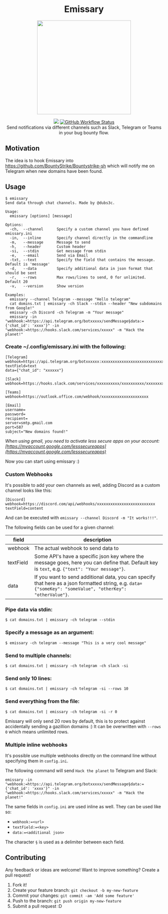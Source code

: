 <h1 align="center">Emissary</h1>
<p align="center">
  <img width="300" height="300" src="./img.png">
  <p align="center">
    <a href="https://goreportcard.com/badge/github.com/BountyStrike/Emissary"><img src="https://goreportcard.com/badge/github.com/BountyStrike/Emissary"></a>
    <a href="https://img.shields.io/github/workflow/status/BountyStrike/Emissary/Go"><img alt="GitHub Workflow Status" src="https://img.shields.io/github/workflow/status/BountyStrike/Emissary/Go"></a><br />
  Send notifications via different channels such as Slack, Telegram or Teams in your bug bounty flow. 
  </p>
</p>

## Motivation
The idea is to hook Emissary into https://github.com/BountyStrike/Bountystrike-sh which will notify me on Telegram when new domains have been found.

## Usage

```
$ emissary
Send data through chat channels. Made by @dubs3c.

Usage:
  emissary [options] [message]

Options:
  -ch,  --channel      Specify a custom channel you have defined emissary.ini
  -in,  --inline       Specify channel directly in the commandline
  -m,   --message      Message to send
  -h,   --header       Custom header
  -si,  --stdin        Get message from stdin
  -e,   --email        Send via Email
  -txt, --text         Specify the field that contains the message. Default is 'message'
  -d,   --data         Specify additional data in json format that should be sent
  -r,   --rows         Max rows/lines to send, 0 for unlimited. Default 20
  -v,   --version      Show version

Examples:
  emissary --channel Telegram --message "Hello telegram"
  cat domins.txt | emissary -ch Slack --stdin --header "New subdomains from Google!"
  emissary -ch Discord -ch Telegram -m "Your message"
  emissary -in "webhook:=https://api.telegram.org/botxxxxx/sendMessage§data:={'chat_id': 'xxxx'}" -in "webhook:=https://hooks.slack.com/services/xxxxx" -m "Hack the planet!"
```

### Create ~/.config/emissary.ini with the following:
```
[Telegram]
webhook=https://api.telegram.org/botxxxxxx:xxxxxxxxxxxxxxxxxxxxxxxxxxxxx/sendMessage
textField=text
data={"chat_id": "xxxxxx"}

[Slack]
webhook=https://hooks.slack.com/services/xxxxxxxxxx/xxxxxxxxxx/xxxxxxxxxx

[Teams]
webhook=https://outlook.office.com/webhook/xxxxxxxxxxxxxxxxxxxxx

[Email]
username=
password=
recipient=
server=smtp.gmail.com
port=587
subject="New domains found!"
```
*When using gmail, you need to activate less secure apps on your account: [https://myaccount.google.com/lesssecureapps](https://myaccount.google.com/lesssecureapps)*

Now you can start using emissary :)


### Custom Webhooks

It's possible to add your own channels as well, adding Discord as a custom channel looks like this:

```
[Discord]
webhook=https://discord.com/api/webhooks/xxxxxxxxxxxxxxxxxxxxxxxxxx
textField=content
```

And can be executed with `emissary --channel Discord -m "It works!!!"`.

The following fields can be used for a given channel:

| field     | description                                                                                                                                                |
| --------- | ---------------------------------------------------------------------------------------------------------------------------------------------------------- |
| webhook   | The actual webhook to send data to                                                                                                                         |
| textField | Some API's have a specific json key where the message goes, here you can define that. Default key is `text`, e.g. `{"text": "Your message"}`.              |
| data      | If you want to send additional data, you can specify that here as a json formatted string, e.g. `data={"someKey": "someValue", "otherKey": "otherValue"}`. |


### Pipe data via stdin:
```
$ cat domains.txt | emissary -ch telegram --stdin
```

### Specify a message as an argument:
```
$ emissary -ch telegram --message "This is a very cool message"
```

### Send to multiple channels:
```
$ cat domains.txt | emissary -ch telegram -ch slack -si
```

### Send only 10 lines:
```
$ cat domains.txt | emissary -ch telegram -si --rows 10
```

### Send everything from the file:
```
$ cat domains.txt | emissary -ch telegram -si -r 0
```

Emissary will only send 20 rows by default, this is to protect against accidentally sending a gazillion domains :) It can be overwritten with `--rows 0` which means unlimited rows. 

### Multiple inline webhooks

It's possible use multiple webhooks directly on the command line without specifying them in `config.ini`.

The following command will send `Hack the planet` to Telegram and Slack:

```
emissary -in "webhook:=https://api.telegram.org/botxxxxx/sendMessage§data:={'chat_id': 'xxxx'}" -in "webhook:=https://hooks.slack.com/services/xxxxx" -m "Hack the planet!"
```

The same fields in `config.ini` are used inline as well. They can be used like so:

- `webhook:=<url>`
- `textField:=<key>`
- `data:=<additional json>`

The character `§` is used as a delimiter between each field.

## Contributing
Any feedback or ideas are welcome! Want to improve something? Create a pull request!

1. Fork it!
2. Create your feature branch: `git checkout -b my-new-feature`
3. Commit your changes: `git commit -am 'Add some feature'`
4. Push to the branch: `git push origin my-new-feature`
5. Submit a pull request :D
